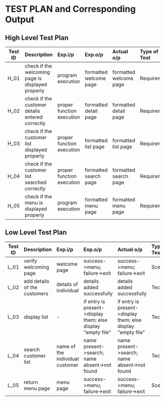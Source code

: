 # TEST PLAN and Corresponding Output
## High Level Test Plan
| Test ID | Description | Exp.i/p | Exp.o/p | Actual o/p | Type of Test |
| --------|:------------|:--------|:--------|:-----------|:-------------|
| H_01 | check if the welcoming page is displayed properly | program execution | formatted welcome page | formatted welcome page | Requirement |
| H_02 | check if the customer details entered correctly | proper function execution | formatted detail page | formatted detail page | Requirement |
| H_03 | check if the customer list displayed properly | proper function execution | formatted list page | formatted list page | Requirement |
| H_04 | check if the customer list searched  correctly | proper function execution | formatted search page | formatted search page | Requirement |
| H_05 | check if the menu is displayed properly | program execution | formatted menu page | formatted menu page | Requirement |
## Low Level Test Plan 
| Test ID | Description | Exp.i/p | Exp.o/p | Actual o/p | Type of Test |
| --------|:------------|:--------|:--------|:-----------|:-------------|
| L_01 | verify welcoming page | welcome page | success->menu; failure->exit | success->menu; failure->exit | Scenario |
| L_02 | add details of the customers | details of individual | details added successfully | details added successfully | Technical |
| L_03 | display list | - | if entry is present->display them; else display "empty file" | if entry is present->display them; else display "empty file" | Technical | 
| L_04 | search customer list | name of the individual customer | name present->search; name absent->not found | name present->search; name absent->not found | Technical |
| L_05 | return menu page | menu page | success->menu; failure->exit | success->menu; failure->exit | Scenario |
